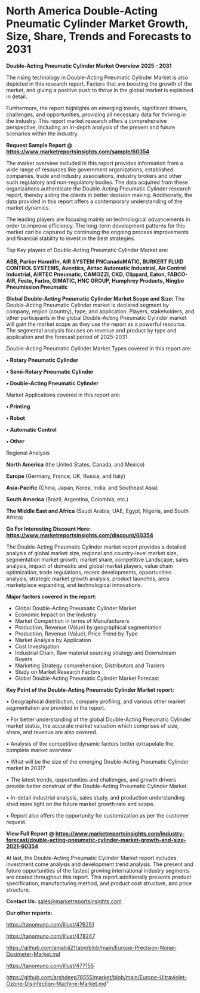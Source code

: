 # North America Double-Acting Pneumatic Cylinder Market Growth, Size, Share, Trends and Forecasts to 2031

<Strong> Double-Acting Pneumatic Cylinder Market Overview 2025 - 2031</strong>

The rising technology in Double-Acting Pneumatic Cylinder Market is also depicted in this research report. Factors that are boosting the growth of the market, and giving a positive push to thrive in the global market is explained in detail.

Furthermore, the report highlights on emerging trends, significant drivers, challenges, and opportunities, providing all necessary data for thriving in the industry. This report market research offers a comprehensive perspective, including an in-depth analysis of the present and future scenarios within the industry.

<strong>Request Sample Report @ <a href=https://www.marketreportsinsights.com/sample/60354>https://www.marketreportsinsights.com/sample/60354</a></strong>

The market overview included in this report provides information from a wide range of resources like government organizations, established companies, trade and industry associations, industry brokers and other such regulatory and non-regulatory bodies. The data acquired from these organizations authenticate the Double-Acting Pneumatic Cylinder research report, thereby aiding the clients in better decision making. Additionally, the data provided in this report offers a contemporary understanding of the market dynamics.

The leading players are focusing mainly on technological advancements in order to improve efficiency. The long-term development patterns for this market can be captured by continuing the ongoing process improvements and financial stability to invest in the best strategies.

Top Key players of Double-Acting Pneumatic Cylinder Market are:

<strong>ABB, Parker Hannifin, AIR SYSTEM PNCanadaMATIC, BURKERT FLUID CONTROL SYSTEMS, Aventics, Airtac Automatic Industrial, Air Control Industrial, AIRTEC Pneumatic, CAMOZZI, CKD, Clippard, Eaton, FABCO-AIR, Festo, Farbo, GIMATIC, HNC GROUP, Humphrey Products, Ningbo Pneumission Pneumatic</strong>

<strong><b>Global Double-Acting Pneumatic Cylinder Market Scope and Size:</b></strong>
The Double-Acting Pneumatic Cylinder market is declared segment by company, region (country), type, and application. Players, stakeholders, and other participants in the global Double-Acting Pneumatic Cylinder market will gain the market scope as they use the report as a powerful resource. The segmental analysis focuses on revenue and product by type and application and the forecast period of 2025-2031.

Double-Acting Pneumatic Cylinder Market Types covered in this report are:

<strong>• Rotary Pneumatic Cylinder

• Semi-Rotary Pneumatic Cylinder

• Double-Acting Pneumatic Cylinder</strong>

Market Applications covered in this report are:

<strong>• Printing

• Robot

• Automatic Control

• Other</strong> 

Regional Analysis

<strong>North America</strong> (the United States, Canada, and Mexico)

<strong>Europe</strong> (Germany, France, UK, Russia, and Italy)

<strong>Asia-Pacific</strong> (China, Japan, Korea, India, and Southeast Asia)

<strong>South America</strong> (Brazil, Argentina, Colombia, etc.)

<strong>The Middle East and Africa</strong> (Saudi Arabia, UAE, Egypt, Nigeria, and South Africa)

<strong>Go For Interesting Discount Here: <a href=https://www.marketreportsinsights.com/discount/60354>https://www.marketreportsinsights.com/discount/60354</a></strong>

The Double-Acting Pneumatic Cylinder market report provides a detailed analysis of global market size, regional and country-level market size, segmentation market growth, market share, competitive Landscape, sales analysis, impact of domestic and global market players, value chain optimization, trade regulations, recent developments, opportunities analysis, strategic market growth analysis, product launches, area marketplace expanding, and technological innovations.

<strong><b>Major factors covered in the report:</b></strong>
<ul>
  <li>Global Double-Acting Pneumatic Cylinder Market </li>
  <li>Economic Impact on the Industry</li>
  <li>Market Competition in terms of Manufacturers</li>
  <li>Production, Revenue (Value) by geographical segmentation</li>
  <li>Production, Revenue (Value), Price Trend by Type</li>
  <li>Market Analysis by Application</li>
  <li>Cost Investigation</li>
  <li>Industrial Chain, Raw material sourcing strategy and Downstream Buyers</li>
  <li>Marketing Strategy comprehension, Distributors and Traders</li>
  <li>Study on Market Research Factors</li>
  <li>Global Double-Acting Pneumatic Cylinder Market Forecast</li>
</ul>

<strong><b>Key Point of the Double-Acting Pneumatic Cylinder Market report:</b></strong>

• Geographical distribution, company profiling, and various other market segmentation are provided in the report.

• For better understanding of the global Double-Acting Pneumatic Cylinder market status, the accurate market valuation which comprises of size, share, and revenue are also covered.

• Analysis of the competitive dynamic factors better extrapolate the complete market overview

• What will be the size of the emerging Double-Acting Pneumatic Cylinder market in 2031?

• The latest trends, opportunities and challenges, and growth drivers provide better construal of the Double-Acting Pneumatic Cylinder Market.

• In-detail industrial analysis, sales study, and production understanding shed more light on the future market growth rate and scope.

• Report also offers the opportunity for customization as per the customer request.

<strong><b>View Full Report @ <a href=https://www.marketreportsinsights.com/industry-forecast/double-acting-pneumatic-cylinder-market-growth-and-size-2021-60354>https://www.marketreportsinsights.com/industry-forecast/double-acting-pneumatic-cylinder-market-growth-and-size-2021-60354</a></b></strong>


At last, the Double-Acting Pneumatic Cylinder Market report includes investment come analysis and development trend analysis. The present and future opportunities of the fastest growing international industry segments are coated throughout this report. This report additionally presents product specification, manufacturing method, and product cost structure, and price structure.

<strong>Contact Us:</strong>
sales@marketreportsinsights.com

<strong>Our other reports:</strong>

<a href=https://tanomuno.com/illust/476251>https://tanomuno.com/illust/476251</a>

<a href=https://tanomuno.com/illust/478247>https://tanomuno.com/illust/478247</a>

<a href=https://github.com/anjaliiii21/abn/blob/main/Europe-Precision-Noise-Dosimeter-Market.md>https://github.com/anjaliiii21/abn/blob/main/Europe-Precision-Noise-Dosimeter-Market.md</a>

<a href=https://tanomuno.com/illust/477155>https://tanomuno.com/illust/477155</a>

<a href=https://github.com/arshdeep76555/market/blob/main/Europe-Ultraviolet-Ozone-Disinfection-Machine-Market.md>https://github.com/arshdeep76555/market/blob/main/Europe-Ultraviolet-Ozone-Disinfection-Machine-Market.md</a>"
